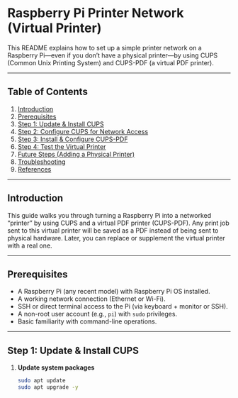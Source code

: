 # Raspberry Pi Printer Network (Virtual Printer)

This README explains how to set up a simple printer network on a Raspberry Pi—even if you don’t have a physical printer—by using CUPS (Common Unix Printing System) and CUPS-PDF (a virtual PDF printer).

---

## Table of Contents

1. [Introduction](#introduction)  
2. [Prerequisites](#prerequisites)  
3. [Step 1: Update & Install CUPS](#step-1-update--install-cups)  
4. [Step 2: Configure CUPS for Network Access](#step-2-configure-cups-for-network-access)  
5. [Step 3: Install & Configure CUPS-PDF](#step-3-install--configure-cups-pdf)  
6. [Step 4: Test the Virtual Printer](#step-4-test-the-virtual-printer)  
7. [Future Steps (Adding a Physical Printer)](#future-steps-adding-a-physical-printer)  
8. [Troubleshooting](#troubleshooting)  
9. [References](#references)  

---

## Introduction

This guide walks you through turning a Raspberry Pi into a networked “printer” by using CUPS and a virtual PDF printer (CUPS-PDF). Any print job sent to this virtual printer will be saved as a PDF instead of being sent to physical hardware. Later, you can replace or supplement the virtual printer with a real one.

---

## Prerequisites

- A Raspberry Pi (any recent model) with Raspberry Pi OS installed.  
- A working network connection (Ethernet or Wi-Fi).  
- SSH or direct terminal access to the Pi (via keyboard + monitor or SSH).  
- A non-root user account (e.g., `pi`) with `sudo` privileges.  
- Basic familiarity with command-line operations.

---

## Step 1: Update & Install CUPS

1. **Update system packages**  
   ```bash
   sudo apt update
   sudo apt upgrade -y
